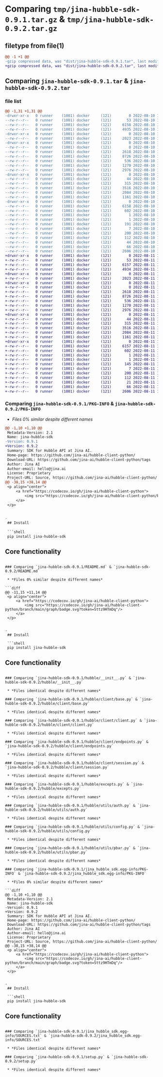 # Comparing `tmp/jina-hubble-sdk-0.9.1.tar.gz` & `tmp/jina-hubble-sdk-0.9.2.tar.gz`

## filetype from file(1)

```diff
@@ -1 +1 @@
-gzip compressed data, was "dist/jina-hubble-sdk-0.9.1.tar", last modified: Wed Aug 10 13:45:57 2022, max compression
+gzip compressed data, was "dist/jina-hubble-sdk-0.9.2.tar", last modified: Thu Aug 11 10:23:18 2022, max compression
```

## Comparing `jina-hubble-sdk-0.9.1.tar` & `jina-hubble-sdk-0.9.2.tar`

### file list

```diff
@@ -1,31 +1,31 @@
-drwxr-xr-x   0 runner    (1001) docker     (121)        0 2022-08-10 13:45:57.000000 jina-hubble-sdk-0.9.1/
--rw-r--r--   0 runner    (1001) docker     (121)       53 2022-08-10 13:45:09.000000 jina-hubble-sdk-0.9.1/MANIFEST.in
--rw-r--r--   0 runner    (1001) docker     (121)     6158 2022-08-10 13:45:57.000000 jina-hubble-sdk-0.9.1/PKG-INFO
--rw-r--r--   0 runner    (1001) docker     (121)     4935 2022-08-10 13:45:09.000000 jina-hubble-sdk-0.9.1/README.md
-drwxr-xr-x   0 runner    (1001) docker     (121)        0 2022-08-10 13:45:57.000000 jina-hubble-sdk-0.9.1/hubble/
--rw-r--r--   0 runner    (1001) docker     (121)     2023 2022-08-10 13:45:09.000000 jina-hubble-sdk-0.9.1/hubble/__init__.py
-drwxr-xr-x   0 runner    (1001) docker     (121)        0 2022-08-10 13:45:57.000000 jina-hubble-sdk-0.9.1/hubble/client/
--rw-r--r--   0 runner    (1001) docker     (121)        0 2022-08-10 13:45:09.000000 jina-hubble-sdk-0.9.1/hubble/client/__init__.py
--rw-r--r--   0 runner    (1001) docker     (121)     2618 2022-08-10 13:45:09.000000 jina-hubble-sdk-0.9.1/hubble/client/base.py
--rw-r--r--   0 runner    (1001) docker     (121)     8726 2022-08-10 13:45:09.000000 jina-hubble-sdk-0.9.1/hubble/client/client.py
--rw-r--r--   0 runner    (1001) docker     (121)      536 2022-08-10 13:45:09.000000 jina-hubble-sdk-0.9.1/hubble/client/endpoints.py
--rw-r--r--   0 runner    (1001) docker     (121)     1270 2022-08-10 13:45:09.000000 jina-hubble-sdk-0.9.1/hubble/client/session.py
--rw-r--r--   0 runner    (1001) docker     (121)     2976 2022-08-10 13:45:09.000000 jina-hubble-sdk-0.9.1/hubble/excepts.py
-drwxr-xr-x   0 runner    (1001) docker     (121)        0 2022-08-10 13:45:57.000000 jina-hubble-sdk-0.9.1/hubble/utils/
--rw-r--r--   0 runner    (1001) docker     (121)       44 2022-08-10 13:45:09.000000 jina-hubble-sdk-0.9.1/hubble/utils/__init__.py
--rw-r--r--   0 runner    (1001) docker     (121)      315 2022-08-10 13:45:09.000000 jina-hubble-sdk-0.9.1/hubble/utils/api_utils.py
--rw-r--r--   0 runner    (1001) docker     (121)     3516 2022-08-10 13:45:09.000000 jina-hubble-sdk-0.9.1/hubble/utils/auth.py
--rw-r--r--   0 runner    (1001) docker     (121)     2084 2022-08-10 13:45:09.000000 jina-hubble-sdk-0.9.1/hubble/utils/config.py
--rw-r--r--   0 runner    (1001) docker     (121)     1161 2022-08-10 13:45:09.000000 jina-hubble-sdk-0.9.1/hubble/utils/pbar.py
-drwxr-xr-x   0 runner    (1001) docker     (121)        0 2022-08-10 13:45:57.000000 jina-hubble-sdk-0.9.1/jina_hubble_sdk.egg-info/
--rw-r--r--   0 runner    (1001) docker     (121)     6158 2022-08-10 13:45:57.000000 jina-hubble-sdk-0.9.1/jina_hubble_sdk.egg-info/PKG-INFO
--rw-r--r--   0 runner    (1001) docker     (121)      602 2022-08-10 13:45:57.000000 jina-hubble-sdk-0.9.1/jina_hubble_sdk.egg-info/SOURCES.txt
--rw-r--r--   0 runner    (1001) docker     (121)        1 2022-08-10 13:45:57.000000 jina-hubble-sdk-0.9.1/jina_hubble_sdk.egg-info/dependency_links.txt
--rw-r--r--   0 runner    (1001) docker     (121)        1 2022-08-10 13:45:57.000000 jina-hubble-sdk-0.9.1/jina_hubble_sdk.egg-info/not-zip-safe
--rw-r--r--   0 runner    (1001) docker     (121)      191 2022-08-10 13:45:57.000000 jina-hubble-sdk-0.9.1/jina_hubble_sdk.egg-info/requires.txt
--rw-r--r--   0 runner    (1001) docker     (121)        7 2022-08-10 13:45:57.000000 jina-hubble-sdk-0.9.1/jina_hubble_sdk.egg-info/top_level.txt
--rw-r--r--   0 runner    (1001) docker     (121)      200 2022-08-10 13:45:09.000000 jina-hubble-sdk-0.9.1/pyproject.toml
--rw-r--r--   0 runner    (1001) docker     (121)      112 2022-08-10 13:45:09.000000 jina-hubble-sdk-0.9.1/requirements-dev.txt
--rw-r--r--   0 runner    (1001) docker     (121)       44 2022-08-10 13:45:09.000000 jina-hubble-sdk-0.9.1/requirements.txt
--rw-r--r--   0 runner    (1001) docker     (121)       66 2022-08-10 13:45:57.000000 jina-hubble-sdk-0.9.1/setup.cfg
--rw-r--r--   0 runner    (1001) docker     (121)     2606 2022-08-10 13:45:09.000000 jina-hubble-sdk-0.9.1/setup.py
+drwxr-xr-x   0 runner    (1001) docker     (121)        0 2022-08-11 10:23:18.000000 jina-hubble-sdk-0.9.2/
+-rw-r--r--   0 runner    (1001) docker     (121)       53 2022-08-11 10:22:20.000000 jina-hubble-sdk-0.9.2/MANIFEST.in
+-rw-r--r--   0 runner    (1001) docker     (121)     6157 2022-08-11 10:23:18.000000 jina-hubble-sdk-0.9.2/PKG-INFO
+-rw-r--r--   0 runner    (1001) docker     (121)     4934 2022-08-11 10:22:20.000000 jina-hubble-sdk-0.9.2/README.md
+drwxr-xr-x   0 runner    (1001) docker     (121)        0 2022-08-11 10:23:18.000000 jina-hubble-sdk-0.9.2/hubble/
+-rw-r--r--   0 runner    (1001) docker     (121)     2023 2022-08-11 10:22:20.000000 jina-hubble-sdk-0.9.2/hubble/__init__.py
+drwxr-xr-x   0 runner    (1001) docker     (121)        0 2022-08-11 10:23:18.000000 jina-hubble-sdk-0.9.2/hubble/client/
+-rw-r--r--   0 runner    (1001) docker     (121)        0 2022-08-11 10:22:20.000000 jina-hubble-sdk-0.9.2/hubble/client/__init__.py
+-rw-r--r--   0 runner    (1001) docker     (121)     2618 2022-08-11 10:22:20.000000 jina-hubble-sdk-0.9.2/hubble/client/base.py
+-rw-r--r--   0 runner    (1001) docker     (121)     8726 2022-08-11 10:22:20.000000 jina-hubble-sdk-0.9.2/hubble/client/client.py
+-rw-r--r--   0 runner    (1001) docker     (121)      536 2022-08-11 10:22:20.000000 jina-hubble-sdk-0.9.2/hubble/client/endpoints.py
+-rw-r--r--   0 runner    (1001) docker     (121)     1270 2022-08-11 10:22:20.000000 jina-hubble-sdk-0.9.2/hubble/client/session.py
+-rw-r--r--   0 runner    (1001) docker     (121)     2976 2022-08-11 10:22:20.000000 jina-hubble-sdk-0.9.2/hubble/excepts.py
+drwxr-xr-x   0 runner    (1001) docker     (121)        0 2022-08-11 10:23:18.000000 jina-hubble-sdk-0.9.2/hubble/utils/
+-rw-r--r--   0 runner    (1001) docker     (121)       44 2022-08-11 10:22:20.000000 jina-hubble-sdk-0.9.2/hubble/utils/__init__.py
+-rw-r--r--   0 runner    (1001) docker     (121)      315 2022-08-11 10:22:20.000000 jina-hubble-sdk-0.9.2/hubble/utils/api_utils.py
+-rw-r--r--   0 runner    (1001) docker     (121)     3516 2022-08-11 10:22:20.000000 jina-hubble-sdk-0.9.2/hubble/utils/auth.py
+-rw-r--r--   0 runner    (1001) docker     (121)     2084 2022-08-11 10:22:20.000000 jina-hubble-sdk-0.9.2/hubble/utils/config.py
+-rw-r--r--   0 runner    (1001) docker     (121)     1161 2022-08-11 10:22:20.000000 jina-hubble-sdk-0.9.2/hubble/utils/pbar.py
+drwxr-xr-x   0 runner    (1001) docker     (121)        0 2022-08-11 10:23:18.000000 jina-hubble-sdk-0.9.2/jina_hubble_sdk.egg-info/
+-rw-r--r--   0 runner    (1001) docker     (121)     6157 2022-08-11 10:23:18.000000 jina-hubble-sdk-0.9.2/jina_hubble_sdk.egg-info/PKG-INFO
+-rw-r--r--   0 runner    (1001) docker     (121)      602 2022-08-11 10:23:18.000000 jina-hubble-sdk-0.9.2/jina_hubble_sdk.egg-info/SOURCES.txt
+-rw-r--r--   0 runner    (1001) docker     (121)        1 2022-08-11 10:23:18.000000 jina-hubble-sdk-0.9.2/jina_hubble_sdk.egg-info/dependency_links.txt
+-rw-r--r--   0 runner    (1001) docker     (121)        1 2022-08-11 10:23:18.000000 jina-hubble-sdk-0.9.2/jina_hubble_sdk.egg-info/not-zip-safe
+-rw-r--r--   0 runner    (1001) docker     (121)      145 2022-08-11 10:23:18.000000 jina-hubble-sdk-0.9.2/jina_hubble_sdk.egg-info/requires.txt
+-rw-r--r--   0 runner    (1001) docker     (121)        7 2022-08-11 10:23:18.000000 jina-hubble-sdk-0.9.2/jina_hubble_sdk.egg-info/top_level.txt
+-rw-r--r--   0 runner    (1001) docker     (121)      200 2022-08-11 10:22:20.000000 jina-hubble-sdk-0.9.2/pyproject.toml
+-rw-r--r--   0 runner    (1001) docker     (121)      112 2022-08-11 10:22:20.000000 jina-hubble-sdk-0.9.2/requirements-dev.txt
+-rw-r--r--   0 runner    (1001) docker     (121)       21 2022-08-11 10:22:20.000000 jina-hubble-sdk-0.9.2/requirements.txt
+-rw-r--r--   0 runner    (1001) docker     (121)       66 2022-08-11 10:23:18.000000 jina-hubble-sdk-0.9.2/setup.cfg
+-rw-r--r--   0 runner    (1001) docker     (121)     2606 2022-08-11 10:22:20.000000 jina-hubble-sdk-0.9.2/setup.py
```

### Comparing `jina-hubble-sdk-0.9.1/PKG-INFO` & `jina-hubble-sdk-0.9.2/PKG-INFO`

 * *Files 0% similar despite different names*

```diff
@@ -1,10 +1,10 @@
 Metadata-Version: 2.1
 Name: jina-hubble-sdk
-Version: 0.9.1
+Version: 0.9.2
 Summary: SDK for Hubble API at Jina AI.
 Home-page: https://github.com/jina-ai/hubble-client-python/
 Download-URL: https://github.com/jina-ai/hubble-client-python/tags
 Author: Jina AI
 Author-email: hello@jina.ai
 License: Proprietary
 Project-URL: Source, https://github.com/jina-ai/hubble-client-python/
@@ -38,15 +38,14 @@
 <p align="center">
     <a href="https://codecov.io/gh/jina-ai/hubble-client-python">
         <img src="https://codecov.io/gh/jina-ai/hubble-client-python/branch/main/graph/badge.svg?token=Sttz9HTmDq"/>
     </a>
 </p>
 
 
-
 ## Install
 
 ```shell
 pip install jina-hubble-sdk
 ```
 
 ## Core functionality
```

### Comparing `jina-hubble-sdk-0.9.1/README.md` & `jina-hubble-sdk-0.9.2/README.md`

 * *Files 0% similar despite different names*

```diff
@@ -11,15 +11,14 @@
 <p align="center">
     <a href="https://codecov.io/gh/jina-ai/hubble-client-python">
         <img src="https://codecov.io/gh/jina-ai/hubble-client-python/branch/main/graph/badge.svg?token=Sttz9HTmDq"/>
     </a>
 </p>
 
 
-
 ## Install
 
 ```shell
 pip install jina-hubble-sdk
 ```
 
 ## Core functionality
```

### Comparing `jina-hubble-sdk-0.9.1/hubble/__init__.py` & `jina-hubble-sdk-0.9.2/hubble/__init__.py`

 * *Files identical despite different names*

### Comparing `jina-hubble-sdk-0.9.1/hubble/client/base.py` & `jina-hubble-sdk-0.9.2/hubble/client/base.py`

 * *Files identical despite different names*

### Comparing `jina-hubble-sdk-0.9.1/hubble/client/client.py` & `jina-hubble-sdk-0.9.2/hubble/client/client.py`

 * *Files identical despite different names*

### Comparing `jina-hubble-sdk-0.9.1/hubble/client/endpoints.py` & `jina-hubble-sdk-0.9.2/hubble/client/endpoints.py`

 * *Files identical despite different names*

### Comparing `jina-hubble-sdk-0.9.1/hubble/client/session.py` & `jina-hubble-sdk-0.9.2/hubble/client/session.py`

 * *Files identical despite different names*

### Comparing `jina-hubble-sdk-0.9.1/hubble/excepts.py` & `jina-hubble-sdk-0.9.2/hubble/excepts.py`

 * *Files identical despite different names*

### Comparing `jina-hubble-sdk-0.9.1/hubble/utils/auth.py` & `jina-hubble-sdk-0.9.2/hubble/utils/auth.py`

 * *Files identical despite different names*

### Comparing `jina-hubble-sdk-0.9.1/hubble/utils/config.py` & `jina-hubble-sdk-0.9.2/hubble/utils/config.py`

 * *Files identical despite different names*

### Comparing `jina-hubble-sdk-0.9.1/hubble/utils/pbar.py` & `jina-hubble-sdk-0.9.2/hubble/utils/pbar.py`

 * *Files identical despite different names*

### Comparing `jina-hubble-sdk-0.9.1/jina_hubble_sdk.egg-info/PKG-INFO` & `jina-hubble-sdk-0.9.2/jina_hubble_sdk.egg-info/PKG-INFO`

 * *Files 0% similar despite different names*

```diff
@@ -1,10 +1,10 @@
 Metadata-Version: 2.1
 Name: jina-hubble-sdk
-Version: 0.9.1
+Version: 0.9.2
 Summary: SDK for Hubble API at Jina AI.
 Home-page: https://github.com/jina-ai/hubble-client-python/
 Download-URL: https://github.com/jina-ai/hubble-client-python/tags
 Author: Jina AI
 Author-email: hello@jina.ai
 License: Proprietary
 Project-URL: Source, https://github.com/jina-ai/hubble-client-python/
@@ -38,15 +38,14 @@
 <p align="center">
     <a href="https://codecov.io/gh/jina-ai/hubble-client-python">
         <img src="https://codecov.io/gh/jina-ai/hubble-client-python/branch/main/graph/badge.svg?token=Sttz9HTmDq"/>
     </a>
 </p>
 
 
-
 ## Install
 
 ```shell
 pip install jina-hubble-sdk
 ```
 
 ## Core functionality
```

### Comparing `jina-hubble-sdk-0.9.1/jina_hubble_sdk.egg-info/SOURCES.txt` & `jina-hubble-sdk-0.9.2/jina_hubble_sdk.egg-info/SOURCES.txt`

 * *Files identical despite different names*

### Comparing `jina-hubble-sdk-0.9.1/setup.py` & `jina-hubble-sdk-0.9.2/setup.py`

 * *Files identical despite different names*

